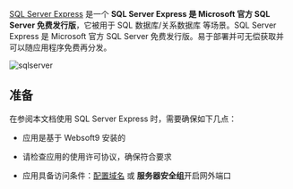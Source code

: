 [SQL Server Express](https://www.sqlserver.com/) 是一个 **SQL Server Express 是 Microsoft 官方 SQL Server 免费发行版**，它被用于 SQL 数据库/关系数据库  等场景。SQL Server Express 是 Microsoft 官方 SQL Server 免费发行版。易于部署并可无偿获取并可以随应用程序免费再分发。


![sqlserver](https://libs.websoft9.com/Websoft9/DocsPicture/zh/sqlserver/sqlserver-getsqlserver-websoft9.png)


## 准备

在参阅本文档使用 SQL Server Express 时，需要确保如下几点：

- 应用是基于 Websoft9 安装的

- 请检查应用的使用许可协议，确保符合要求

- 应用具备访问条件：[配置域名](./domain-set) 或 **服务器安全组**开启网外端口